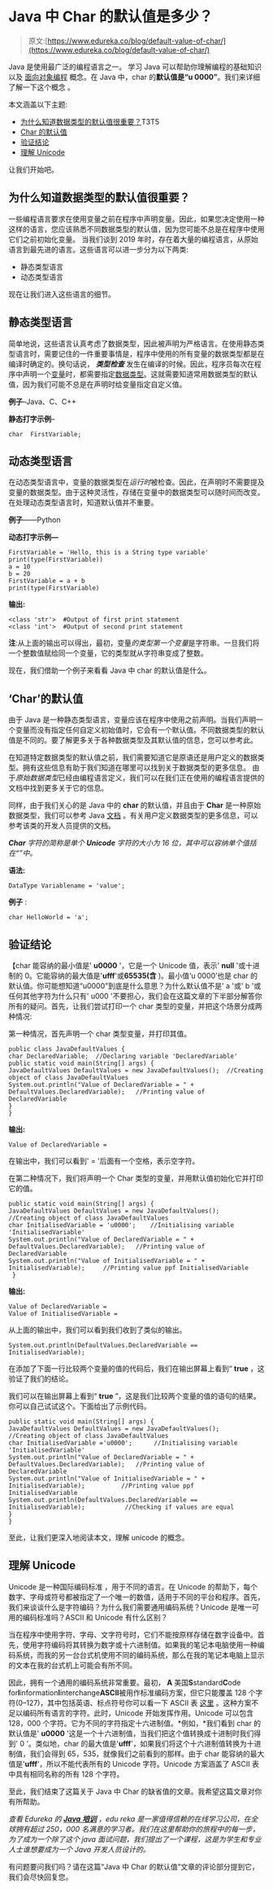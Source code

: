 # Java 中 Char 的默认值是多少？

> 原文:[https://www.edureka.co/blog/default-value-of-char/](https://www.edureka.co/blog/default-value-of-char/)

Java 是使用最广泛的编程语言之一。 学习 Java 可以帮助你理解编程的基础知识以及 [面向对象编程](https://www.edureka.co/blog/object-oriented-programming/) 概念。在 Java 中，char 的**默认值是“u 0000”**。我们来详细了解一下这个概念 。

本文涵盖以下主题:

*   [为什么知道数据类型的默认值很重要？](#Whyknowingthedefaultvalueofdatatypesisimportant?)T3T5
*   [Char 的默认值](#TheDefaultvalueofChar)
*   [验证结论](#VerifyingtheConclusion)
*   [理解 Unicode](#UnderstandingUnicode)

让我们开始吧。

## **为什么知道数据类型的默认值很重要？**

一些编程语言要求在使用变量之前在程序中声明变量。因此，如果您决定使用一种这样的语言，您应该熟悉不同数据类型的默认值，因为您可能不总是在程序中使用它们之前初始化变量。 当我们谈到 2019 年时，存在着大量的编程语言，从原始语言到最先进的语言。这些语言可以进一步分为以下两类:

*   静态类型语言
*   动态类型语言

现在让我们进入这些语言的细节。

## **静态类型语言**

简单地说，这些语言认真考虑了数据类型，因此被声明为严格语言。在使用静态类型语言时，需要记住的一件重要事情是，程序中使用的所有变量的数据类型都是在编译时确定的。换句话说， ***类型检查*** 发生在编译的时候。因此，程序员每次在程序中声明一个[变量](https://www.edureka.co/blog/java-tutorial/#obj)时，都需要指定[数据类型](https://www.edureka.co/blog/data-types-in-java/)。这就需要知道常用数据类型的默认值，因为我们可能不总是在声明时给变量指定自定义值。

**例子**–Java、C、C++

**静态打字示例**–

```
char  FirstVariable;
```

## **动态类型语言**

在动态类型语言中，变量的数据类型在*运行时*被检查。因此，在声明时不需要提及变量的数据类型。由于这种灵活性，存储在变量中的数据类型可以随时间而改变。在处理动态类型语言时，知道默认值并不重要。

**例子**——Python

**动态打字示例—**

```
FirstVariable = 'Hello, this is a String type variable'
print(type(FirstVariable))
a = 10
b = 20
FirstVariable = a + b
print(type(FirstVariable)
```

**输出:**

```
<class 'str'>  #Output of first print statement
<class 'int'>  #Output of second print statement
```

**注**:从上面的输出可以得出，最初，变量*的类型第一个变量*是字符串。一旦我们将一个整数值赋给同一个变量，它的类型就从字符串变成了整数。

现在，我们借助一个例子来看看 Java 中 char 的默认值是什么。

## **‘Char’的默认值**

由于 Java 是一种静态类型语言，变量应该在程序中使用之前声明。当我们声明一个变量而没有指定任何自定义初始值时，它会有一个默认值。不同数据类型的默认值是不同的。要了解更多关于各种数据类型及其默认值的信息，您可以参考此[](https://www.edureka.co/blog/data-types-in-java/)。

在知道特定数据类型的默认值之前，我们需要知道它是原语还是用户定义的数据类型。拥有这些信息有助于我们知道在哪里可以找到关于数据类型的更多信息。 由于*原始数据类型*已经由编程语言定义，我们可以在我们正在使用的编程语言提供的文档中找到更多关于它的信息。

同样，由于我们关心的是 Java 中的 **char** 的默认值，并且由于 **Char** 是一种原始数据类型，我们可以参考 Java [文档](https://docs.oracle.com/javase/tutorial/java/nutsandbolts/datatypes.html) 。有关用户定义数据类型的更多信息，可以参考该类的开发人员提供的文档。

***Char** 字符的简称是单个 **Unicode** 字符的大小为 16 位，其中可以容纳单个值括在“”中。*

**语法:**

```
DataType Variablename = 'value';
```

**例子** :

```
char HelloWorld = 'a';
```

## **验证结论**

【char 能容纳的最小值是' **u0000** '，它是一个 Unicode 值，表示' **null** '或十进制的 0。它能容纳的最大值是'**ufff**'或**65535(含** )。最小值‘u 0000’也是 char 的默认值。你可能想知道“u0000”到底是什么意思？为什么默认值不是' a '或' b '或任何其他字符为什么只有' u000 '不要担心，我们会在这篇文章的下半部分解答你所有的疑问。首先，让我们尝试打印一个 char 类型的变量，并把这个场景分成两种情况:

第一种情况，首先声明一个 char 类型变量，并打印其值。

```
public class JavaDefaultValues {
char DeclaredVariable;  //Declaring variable 'DeclaredVariable'
public static void main(String[] args) {
JavaDefaultValues DefaultValues = new JavaDefaultValues();  //Creating object of class JavaDefaultValues
System.out.println("Value of DeclaredVariable = " + DefaultValues.DeclaredVariable);   //Printing value of DeclaredVariable
}
}

```

**输出:**

```
Value of DeclaredVariable =
```

在输出中，我们可以看到' = '后面有一个空格，表示空字符。

在第二种情况下，我们将声明一个 Char 类型的变量，并用默认值初始化它并打印它的值。

```
public static void main(String[] args) {
JavaDefaultValues DefaultValues = new JavaDefaultValues();   //Creating object of class JavaDefaultValues
char InitialisedVariable = 'u0000';    //Initialising variable 'InitialisedVariable'
System.out.println("Value of DeclaredVariable = " + DefaultValues.DeclaredVariable);   //Printing value of DeclaredVariable
System.out.println("Value of InitialisedVariable = " + InitialisedVariable);     //Printing value ppf InitialisedVariable
 }

```

**输出:**

```
Value of DeclaredVariable =
Value of InitialisedVariable =
```

从上面的输出中，我们可以看到我们收到了类似的输出。

```
System.out.println(DefaultValues.DeclaredVariable == InitialisedVariable);
```

在添加了下面一行比较两个变量的值的代码后，我们在输出屏幕上看到“ **true** ，这验证了我们的结论。

我们可以在输出屏幕上看到“ **true** ”，这是我们比较两个变量的值的语句的结果。你可以自己试试这个。下面给出了示例代码。

```
public static void main(String[] args) {
JavaDefaultValues DefaultValues = new JavaDefaultValues();     //Creating object of class JavaDefaultValues
char InitialisedVariable ='u0000';      //Initialising variable 'InitialisedVariable'
System.out.println("Value of DeclaredVariable = " + DefaultValues.DeclaredVariable);   //Printing value of DeclaredVariable
System.out.println("Value of InitialisedVariable = " + InitialisedVariable);          //Printing value ppf InitialisedVariable
System.out.println(DefaultValues.DeclaredVariable == InitialisedVariable);           //Checking if values are equal
}
}
```

至此，让我们更深入地阅读本文，理解 unicode 的概念。

## **理解 Unicode**

Unicode 是一种国际编码标准 ，用于不同的语言。在 Unicode 的帮助下，每个数字、字母或符号都被指定了一个唯一的数值，适用于不同的平台和程序。首先，我们来谈谈什么是字符编码？为什么我们需要通用编码系统？Unicode 是唯一可用的编码标准吗？ASCII 和 Unicode 有什么区别？

当在程序中使用字符、字母、文字符号时，它们不能按原样存储在数字设备中。首先，使用字符编码将其转换为数字或十六进制值。如果我的笔记本电脑使用一种编码系统，而我的另一台台式机使用不同的编码系统，那么在我的笔记本电脑上显示的文本在我的台式机上可能会有所不同。

因此，拥有一个通用的编码系统非常重要。最初， **A** 美国**S**standard**C**ode for**I**information**I**interchange**ASCII**被用作标准编码方案，但它只能覆盖 128 个字符(0–127)，其中包括英语、标点符号你可以看一下 ASCII 表 [这里](https://www.cs.cmu.edu/~pattis/15-1XX/common/handouts/ascii.html) 。这种方案不足以编码所有语言的字符。此时，Unicode 开始发挥作用。Unicode 可以包含 128，000 个字符。它为不同的字符指定十六进制值。*例如，*我们看到 char 的默认值是' **u0000** '这是一个十六进制值，当我们把这个值转换成十进制时我们得到' 0 '。类似地，char 的最大值是'**ufff**'，如果我们将这个十六进制值转换为十进制值，我们会得到 65，535，就像我们之前看到的那样。由于 char 能容纳的最大值是'**ufff**'，所以不能代表所有的 Unicode 字符。Unicode 方案涵盖了 ASCII 表中具有相同名称的所有 128 个字符。

至此，我们结束了这篇关于 Java 中 Char 的缺省值的文章。我希望这篇文章对你有所帮助。

*查看 Edureka 的 **[Java 培训](https://www.edureka.co/java-j2ee-soa-training)** ，edu reka 是一家值得信赖的在线学习公司，在全球拥有超过 250，000 名满意的学习者。我们在这里帮助你的旅程中的每一步，为了成为一个除了这个 java 面试问题，我们提出了一个课程，这是为学生和专业人士谁想要成为一个 Java 开发人员设计的。*

有问题要问我们吗？请在这篇“Java 中 Char 的默认值”文章的评论部分提到它，我们会尽快回复您。